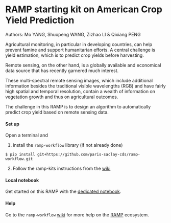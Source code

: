 # RAMP starting kit on American Crop Yield Prediction

Authors: Mo YANG, Shuopeng WANG, Zizhao LI & Qixiang PENG

 Agricultural monitoring, in particular in developing countries, can help prevent famine and support humanitarian efforts. A central challenge is yield estimation, which is to predict crop yields before harvesting. 
 
 Remote sensing, on the other hand, is a globally available and economical data source that has recently garnered much interest. 
 
 These multi-spectral remote sensing images, which include additional information besides the traditional visible wavelengths (RGB) and have fairly high spatial and temporal resolution, contain a wealth of information on vegetation growth and thus on agricultural outcomes.
 
 
 The challenge in this RAMP is to design an algorithm to automatically predict crop yield based on remote sensing data.

#### Set up

Open a terminal and

1. install the `ramp-workflow` library (if not already done)
  ```
  $ pip install git+https://github.com/paris-saclay-cds/ramp-workflow.git
  ```
  
2. Follow the ramp-kits instructions from the [wiki](https://github.com/paris-saclay-cds/ramp-workflow/wiki/Getting-started-with-a-ramp-kit)

#### Local notebook

Get started on this RAMP with the [dedicated notebook](starting_kit.ipynb).

#### Help
Go to the `ramp-workflow` [wiki](https://github.com/paris-saclay-cds/ramp-workflow/wiki) for more help on the [RAMP](http:www.ramp.studio) ecosystem.
